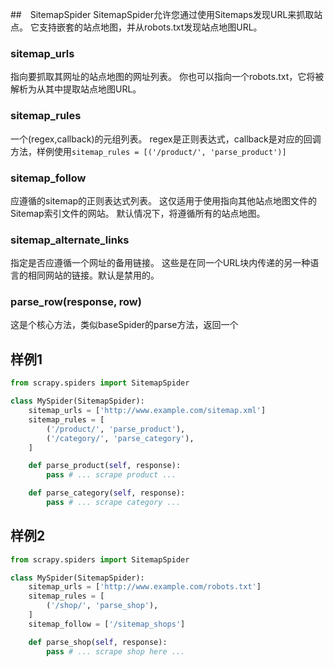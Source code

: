##　SitemapSpider
SitemapSpider允许您通过使用Sitemaps发现URL来抓取站点。
它支持嵌套的站点地图，并从robots.txt发现站点地图URL。
### sitemap_urls
指向要抓取其网址的站点地图的网址列表。
你也可以指向一个robots.txt，它将被解析为从其中提取站点地图URL。
### sitemap_rules
一个(regex,callback)的元组列表。
regex是正则表达式，callback是对应的回调方法，样例使用`sitemap_rules = [('/product/', 'parse_product')]`
### sitemap_follow
应遵循的sitemap的正则表达式列表。 这仅适用于使用指向其他站点地图文件的Sitemap索引文件的网站。
默认情况下，将遵循所有的站点地图。
### sitemap_alternate_links
指定是否应遵循一个网址的备用链接。 这些是在同一个URL块内传递的另一种语言的相同网站的链接。默认是禁用的。

### parse_row(response, row)
这是个核心方法，类似baseSpider的parse方法，返回一个
## 样例1
```python
from scrapy.spiders import SitemapSpider

class MySpider(SitemapSpider):
    sitemap_urls = ['http://www.example.com/sitemap.xml']
    sitemap_rules = [
        ('/product/', 'parse_product'),
        ('/category/', 'parse_category'),
    ]

    def parse_product(self, response):
        pass # ... scrape product ...

    def parse_category(self, response):
        pass # ... scrape category ...
```
## 样例2
```python
from scrapy.spiders import SitemapSpider

class MySpider(SitemapSpider):
    sitemap_urls = ['http://www.example.com/robots.txt']
    sitemap_rules = [
        ('/shop/', 'parse_shop'),
    ]
    sitemap_follow = ['/sitemap_shops']

    def parse_shop(self, response):
        pass # ... scrape shop here ...
```